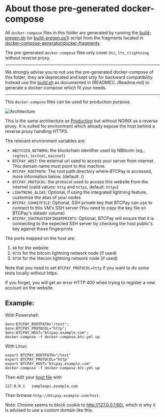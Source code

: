 # About those pre-generated docker-compose

All `docker-compose` files in this folder are generated by running the [build-pregen.sh](build-pregen.sh) (or [build-pregen.ps1](build-pregen.ps1)) script from the fragments located in [docker-compose-generator/docker-fragments](docker-compose-generator/docker-fragments).

The pre-generated `docker-compose` files only cover `btc`, `ltc`, `clightning` without reverse proxy.

---

We strongly advise you to not use the pre-generated docker-compose of this folder, they are deprecated and kept only for backward compatibility.
Instead use the [build.sh](../build.sh) as documented in (README)(../Readme.md) to generate a docker-compose which fit your needs.

---

This `docker-compose` files can be used for production purpose.

![Architecture](https://github.com/btcpayserver/btcpayserver-doc/raw/master/img/Architecture.png)

This is the same architecture as [Production](../Production) but without NGINX as a reverse proxy.
It is suited for environment which already expose the host behind a reverse proxy handling HTTPS.

The relevant environment variables are:

* `NBITCOIN_NETWORK`: the blockchain identifier used by NBitcoin (eg., `regtest`, `testnet`, `mainnet`)
* `BTCPAY_HOST`: the external url used to access your server from internet. This domain name must point to this machine.
* `BTCPAY_ROOTPATH`: The root path directory where BTCPay is accessed, more information below. (default: /)
* `BTCPAY_PROTOCOL`: the protocol used to access this website from the internet (valid values: `http` and `https`, default: `https`)
* `LIGHTNING_ALIAS`: Optional, if using the integrated lightning feature, customize the alias of your nodes
* `BTCPAY_SSHKEYFILE`: Optional, SSH private key that BTCPay can use to connect to this VM's SSH server (You need to copy the key file on BTCPay's datadir volume)
* `BTCPAY_SSHTRUSTEDFINGERPRINTS`: Optional, BTCPay will ensure that it is connecting to the expected SSH server by checking the host public's key against those fingerprints

The ports mapped on the host are:

1. `80` for the website
3. `9735` for the bitcoin lightning network node (if used)
4. `9736` for the litecoin lightning network node (if used)

Note that you need to set `BTCPAY_PROTOCOL=http` if you want to do some tests locally without https.

If you forget, you will get an error HTTP 400 when trying to register a new account on the website.

## Example:

With Powershell:

```
$env:BTCPAY_ROOTPATH="/test";
$env:BTCPAY_PROTOCOL="http";
$env:BTCPAY_HOST="btcpay.example.com";
docker-compose -f docker-compose.btc.yml up
```

With Linux:

```
export BTCPAY_ROOTPATH="/test"
export BTCPAY_PROTOCOL="http"
export BTCPAY_HOST="btcpay.example.com"
docker-compose -f docker-compose.btc.yml up
```

Then edit your [host file](https://www.howtogeek.com/howto/27350/beginner-geek-how-to-edit-your-hosts-file/) with

```
127.0.0.1	sampleapi.example.com
```

Then browse `http://btcpay.example.com/test`.

Note: Chrome seems to block cookie to http://127.0.0.1:80/, which is why it is advised to use a custom domain like this.